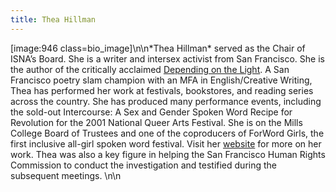 ```yaml
---
title: Thea Hillman
---
```


[image:946 class=bio_image]\n\n\*Thea Hillman\* served as the Chair of <span class="caps">ISNA</span>’s Board. She is a writer and intersex activist from San Francisco. She is the author of the critically acclaimed [Depending on the Light][1]. A San Francisco poetry slam champion with an <span class="caps">MFA</span> in English/Creative Writing, Thea has performed her work at festivals, bookstores, and reading series across the country. She has produced many performance events, including the sold-out Intercourse: A Sex and Gender Spoken Word Recipe for Revolution for the 2001 National Queer Arts Festival. She is on the Mills College Board of Trustees and one of the coproducers of ForWord Girls, the first inclusive all-girl spoken word festival. Visit her [website][2] for more on her work. Thea was also a key figure in helping the San Francisco Human Rights Commission to conduct the investigation and testified during the subsequent meetings. \n\n

 [1]: http://www.amazon.com/exec/obidos/tg/detail/-/091639770X/103-5793418-1126211?v=glance
 [2]: http://www.theahillman.com/